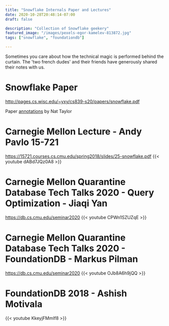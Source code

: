 ```yaml
---
title: "Snowflake Internals Paper and Lectures"
date: 2020-10-28T20:48:14-07:00
draft: false

description: "Collection of Snowflake geekery"
featured_image: "/images/pexels-egor-kamelev-813872.jpg"
tags: ["snowflake", "foundationdb"]

---
```


Sometimes you care about how the technical magic is performed behind the curtain.  The 'two french dudes' and their friends have generously shared their notes with us.

# Snowflake Paper
http://pages.cs.wisc.edu/~yxy/cs839-s20/papers/snowflake.pdf


Paper [annotations](https://nattaylor.com/blog/2019/snowflake-internals/) by Nat Taylor


# Carnegie Mellon Lecture - Andy Pavlo 15-721 
https://15721.courses.cs.cmu.edu/spring2018/slides/25-snowflake.pdf
{{< youtube dABd7JQz0A8 >}}


# Carnegie Mellon Quarantine Database Tech Talks 2020 - Query Optimization - Jiaqi Yan  
https://db.cs.cmu.edu/seminar2020
{{< youtube CPWn1SZUZqE >}}


# Carnegie Mellon Quarantine Database Tech Talks 2020 - FoundationDB - Markus Pilman
https://db.cs.cmu.edu/seminar2020
{{< youtube OJb8A6h9jQQ >}}

# FoundationDB 2018 - Ashish Motivala
{{< youtube KkeyjFMmIf8 >}}

